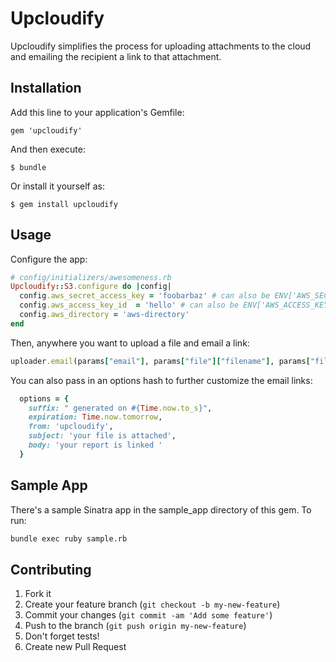 # Upcloudify

Upcloudify simplifies the process for uploading attachments to the cloud and emailing the recipient a link to that attachment.

## Installation

Add this line to your application's Gemfile:

    gem 'upcloudify'

And then execute:

    $ bundle

Or install it yourself as:

    $ gem install upcloudify

## Usage

Configure the app:

``` ruby
# config/initializers/awesomeness.rb
Upcloudify::S3.configure do |config|
  config.aws_secret_access_key = 'foobarbaz' # can also be ENV['AWS_SECRET_ACCESS_KEY']
  config.aws_access_key_id  = 'hello' # can also be ENV['AWS_ACCESS_KEY_ID']
  config.aws_directory = 'aws-directory'
end
```

Then, anywhere you want to upload a file and email a link:

``` ruby
uploader.email(params["email"], params["file"]["filename"], params["file"]["tempfile"])
```

You can also pass in an options hash to further customize the email links:
``` ruby
  options = {
    suffix: " generated on #{Time.now.to_s}",
    expiration: Time.now.tomorrow,
    from: 'upcloudify',
    subject: 'your file is attached',
    body: 'your report is linked '
  }
```

## Sample App

There's a sample Sinatra app in the sample_app directory of this gem. To run:

``` bash
bundle exec ruby sample.rb
```

## Contributing

1. Fork it
2. Create your feature branch (`git checkout -b my-new-feature`)
3. Commit your changes (`git commit -am 'Add some feature'`)
4. Push to the branch (`git push origin my-new-feature`)
5. Don't forget tests!
6. Create new Pull Request
